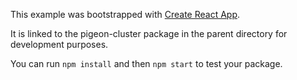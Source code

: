 This example was bootstrapped with [Create React App](https://github.com/facebook/create-react-app).

It is linked to the pigeon-cluster package in the parent directory for development purposes.

You can run `npm install` and then `npm start` to test your package.
